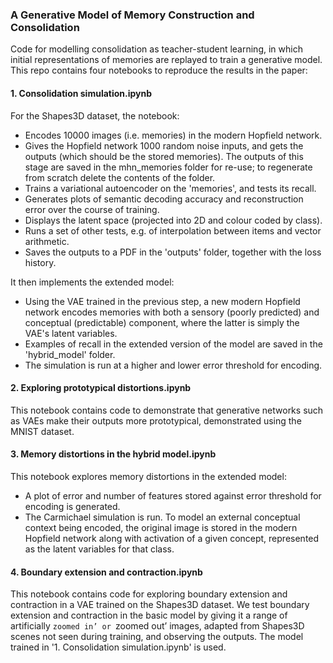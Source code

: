 
### A Generative Model of Memory Construction and Consolidation

Code for modelling consolidation as teacher-student learning, in which initial representations of memories are replayed to train a generative model. This repo contains four notebooks to reproduce the results in the paper:

#### 1. Consolidation simulation.ipynb

For the Shapes3D dataset, the notebook:

* Encodes 10000 images (i.e. memories) in the modern Hopfield network.
* Gives the Hopfield network 1000 random noise inputs, and gets the outputs (which should be the stored memories). The outputs of this stage are saved in the mhn_memories folder for re-use; to regenerate from scratch delete the contents of the folder.
* Trains a variational autoencoder on the 'memories', and tests its recall.
* Generates plots of semantic decoding accuracy and reconstruction error over the course of training.
* Displays the latent space (projected into 2D and colour coded by class).
* Runs a set of other tests, e.g. of interpolation between items and vector arithmetic.
* Saves the outputs to a PDF in the 'outputs' folder, together with the loss history.

It then implements the extended model:
* Using the VAE trained in the previous step, a new modern Hopfield network encodes memories with both a sensory (poorly predicted) and conceptual (predictable) component, where the latter is simply the VAE's latent variables.
* Examples of recall in the extended version of the model are saved in the 'hybrid_model' folder.
* The simulation is run at a higher and lower error threshold for encoding.

#### 2. Exploring prototypical distortions.ipynb

This notebook contains code to demonstrate that generative networks such as VAEs make their outputs more prototypical, demonstrated using the MNIST dataset.

#### 3. Memory distortions in the hybrid model.ipynb

This notebook explores memory distortions in the extended model:

* A plot of error and number of features stored against error threshold for encoding is generated.
* The Carmichael simulation is run. To model an external conceptual context being encoded, the original image is stored in the modern Hopfield network along with activation of a given concept, represented as the latent variables for that class. 

#### 4. Boundary extension and contraction.ipynb

This notebook contains code for exploring boundary extension and contraction in a VAE trained on the Shapes3D dataset. We test boundary extension and contraction in the basic model by giving it a range of artificially `zoomed in’ or `zoomed out’ images, adapted from Shapes3D scenes not seen during training, and observing the outputs. The model trained in '1. Consolidation simulation.ipynb' is used.
